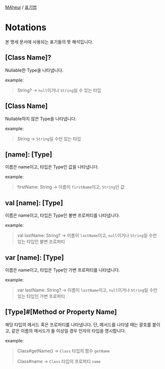 [MAheui](./) / [표기법](./Notations.md/)

# Notations

본 명세 문서에 사용되는 표기들의 뜻 해석입니다.

## \[Class Name\]?

Nullable한 Type을 나타냅니다.

example:
> String?
> →
> `null`이거나 `String`일 수 있는 타입

## \[Class Name\]

Nullable하지 않은 Type을 나타냅니다.

example:
> String
> →
> `String`일 수만 있는 타입

## \[name\]: \[Type\]

이름은 name이고, 타입은 Type인 값을 나타냅니다.

example:
> firstName: String
> →
> 이름이 `firstName`이고, `String`인 값

## val \[name\]: \[Type\]

이름은 name이고, 타입은 Type인 불변 프로퍼티를 나타냅니다.

example:
> val lastName: String?
> →
> 이름이 `lastName`이고, `null`이거나 `String`일 수만 있는 타입인 불변 프로퍼티

## var \[name\]: \[Type\]

이름은 name이고, 타입은 Type인 가변 프로퍼티를 나타냅니다.

example:
> var lastName: String?
> →
> 이름이 `lastName`이고, `null`이거나 `String`일 수만 있는 타입인 가변 프로퍼티

## \[Type\]#\[Method or Property Name\]

해당 타입의 메서드 혹은 프로퍼티를 나타냅니다.
단, 메서드를 나타낼 때는 괄호를 붙이고,
같은 이름의 메서드가 둘 이상일 경우 인자의 타입을 명시합니다.

example:
> Class#getName()
> →
> `Class` 타입의 함수 `getName`
>
> Class#name
> →
> `Class` 타입의 프로퍼티 `name`
